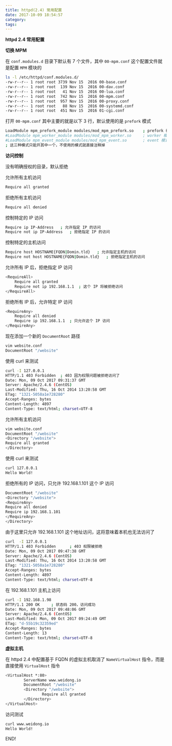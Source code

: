 ```yaml
---
title: httpd(2.4) 常用配置
date: 2017-10-09 18:54:57
category:
tags:
---
```


**httpd 2.4 常用配置**

**切换 MPM**

在 `conf.modules.d` 目录下默认有 7 个文件，其中 `00-mpm.conf` 这个配置文件就是配置 `MPM` 模块的

```sh
ls -l /etc/httpd/conf.modules.d/
-rw-r--r-- 1 root root 3739 Nov 15  2016 00-base.conf
-rw-r--r-- 1 root root  139 Nov 15  2016 00-dav.conf
-rw-r--r-- 1 root root   41 Nov 15  2016 00-lua.conf
-rw-r--r-- 1 root root  742 Nov 15  2016 00-mpm.conf
-rw-r--r-- 1 root root  957 Nov 15  2016 00-proxy.conf
-rw-r--r-- 1 root root   88 Nov 15  2016 00-systemd.conf
-rw-r--r-- 1 root root  451 Nov 15  2016 01-cgi.conf
```

打开 `00-mpm.conf` 其中主要的就是以下 3 行，默认使用的是 `prefork` 模式

```sh
LoadModule mpm_prefork_module modules/mod_mpm_prefork.so	; prefork 模式
#LoadModule mpm_worker_module modules/mod_mpm_worker.so		; worker 模式
#LoadModule mpm_event_module modules/mod_mpm_event.so		; event 模式
; 这三种模式只能开其中一个，不使用的模式就直接注释掉
```



**访问控制**

没有明确授权的目录，默认拒绝

允许所有主机访问

```sh
Require all granted
```

拒绝所有主机访问

```sh
Require all denied
```

控制特定的 IP 访问

```sh
Require ip IP-Address	; 允许指定 IP 的访问
Require not ip IP-Address	; 拒绝指定 IP 的访问
```

控制特定的主机访问

```sh
Require host HOSTNAME{FQDN|Domin.tld}	; 允许指定主机的访问
Require not host HOSTNAME{FQDN|Domin.tld}	; 拒绝指定主机的访问
```

允许所有 IP 后，拒绝指定 IP 访问

```sh
<RequireAll>
	Require all granted
	Require not ip 192.168.1.1	; 这个 IP 将被拒绝访问
</RequireAll>
```

拒绝所有 IP 后，允许特定 IP 访问

```sh
<RequireAny>
	Require all denied
	Require ip 192.168.1.1	; 只允许这个 IP 访问
</RequireAny>
```

现在添加一个新的 `DocumentRoot` 路径

```sh
vim website.conf
DocumentRoot "/website"
```

使用 curl 来测试

```sh
curl -I 127.0.0.1
HTTP/1.1 403 Forbidden	; 403 因为权限问题被拒绝访问了
Date: Mon, 09 Oct 2017 09:31:37 GMT
Server: Apache/2.4.6 (CentOS)
Last-Modified: Thu, 16 Oct 2014 13:20:58 GMT
ETag: "1321-5058a1e728280"
Accept-Ranges: bytes
Content-Length: 4897
Content-Type: text/html; charset=UTF-8
```

允许所有主机访问

```sh
vim website.conf
DocumentRoot "/website"
<Directory "/website">
Require all granted
</Directory>
```

使用 curl 来测试

```sh
curl 127.0.0.1   
Hello World!
```

拒绝所有的 IP 访问，只允许 192.168.1.101 这个 IP 访问

```sh
DocumentRoot "/website"
<Directory "/website">
<RequireAny>
Require all denied
Require ip 192.168.1.101
</RequireAny>
</Directory>
```

由于这里只允许 192.168.1.101 这个地址访问，这将意味着本机也无法访问了

```sh
curl  -I 127.0.0.1
HTTP/1.1 403 Forbidden		; 403 权限被拒绝
Date: Mon, 09 Oct 2017 09:47:38 GMT
Server: Apache/2.4.6 (CentOS)
Last-Modified: Thu, 16 Oct 2014 13:20:58 GMT
ETag: "1321-5058a1e728280"
Accept-Ranges: bytes
Content-Length: 4897
Content-Type: text/html; charset=UTF-8
```

在 192.168.1.101 主机上访问

```sh
curl -I 192.168.1.98
HTTP/1.1 200 OK		; 状态码 200，访问成功
Date: Mon, 09 Oct 2017 09:48:06 GMT
Server: Apache/2.4.6 (CentOS)
Last-Modified: Mon, 09 Oct 2017 09:24:49 GMT
ETag: "d-55b19c32359ed"
Accept-Ranges: bytes
Content-Length: 13
Content-Type: text/html; charset=UTF-8
```



**虚拟主机**

在 httpd 2.4 中配置基于 FQDN 的虚拟主机取消了 `NameVirtualHost` 指令，而是直接使用 `VirtualHost` 指令

```sh
<VirtualHost *:80>
        ServerName www.weidong.io
        DocumentRoot "/website"
        <Directory "/website">
                Require all granted
        </Directory>
</VirtualHost>
```

访问测试

```sh
curl www.weidong.io    
Hello World!
```



END!